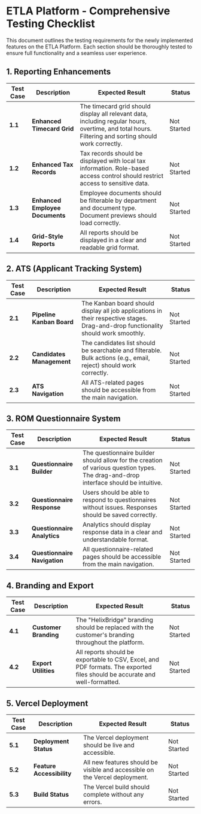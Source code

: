# ETLA Platform - Comprehensive Testing Checklist

This document outlines the testing requirements for the newly implemented features on the ETLA Platform. Each section should be thoroughly tested to ensure full functionality and a seamless user experience.

## 1. Reporting Enhancements

| Test Case | Description | Expected Result | Status |
|---|---|---|---|
| **1.1** | **Enhanced Timecard Grid** | The timecard grid should display all relevant data, including regular hours, overtime, and total hours. Filtering and sorting should work correctly. | Not Started |
| **1.2** | **Enhanced Tax Records** | Tax records should be displayed with local tax information. Role-based access control should restrict access to sensitive data. | Not Started |
| **1.3** | **Enhanced Employee Documents** | Employee documents should be filterable by department and document type. Document previews should load correctly. | Not Started |
| **1.4** | **Grid-Style Reports** | All reports should be displayed in a clear and readable grid format. | Not Started |

## 2. ATS (Applicant Tracking System)

| Test Case | Description | Expected Result | Status |
|---|---|---|---|
| **2.1** | **Pipeline Kanban Board** | The Kanban board should display all job applications in their respective stages. Drag-and-drop functionality should work smoothly. | Not Started |
| **2.2** | **Candidates Management** | The candidates list should be searchable and filterable. Bulk actions (e.g., email, reject) should work correctly. | Not Started |
| **2.3** | **ATS Navigation** | All ATS-related pages should be accessible from the main navigation. | Not Started |

## 3. ROM Questionnaire System

| Test Case | Description | Expected Result | Status |
|---|---|---|---|
| **3.1** | **Questionnaire Builder** | The questionnaire builder should allow for the creation of various question types. The drag-and-drop interface should be intuitive. | Not Started |
| **3.2** | **Questionnaire Response** | Users should be able to respond to questionnaires without issues. Responses should be saved correctly. | Not Started |
| **3.3** | **Questionnaire Analytics** | Analytics should display response data in a clear and understandable format. | Not Started |
| **3.4** | **Questionnaire Navigation** | All questionnaire-related pages should be accessible from the main navigation. | Not Started |

## 4. Branding and Export

| Test Case | Description | Expected Result | Status |
|---|---|---|---|
| **4.1** | **Customer Branding** | The "HelixBridge" branding should be replaced with the customer's branding throughout the platform. | Not Started |
| **4.2** | **Export Utilities** | All reports should be exportable to CSV, Excel, and PDF formats. The exported files should be accurate and well-formatted. | Not Started |

## 5. Vercel Deployment

| Test Case | Description | Expected Result | Status |
|---|---|---|---|
| **5.1** | **Deployment Status** | The Vercel deployment should be live and accessible. | Not Started |
| **5.2** | **Feature Accessibility** | All new features should be visible and accessible on the Vercel deployment. | Not Started |
| **5.3** | **Build Status** | The Vercel build should complete without any errors. | Not Started |

